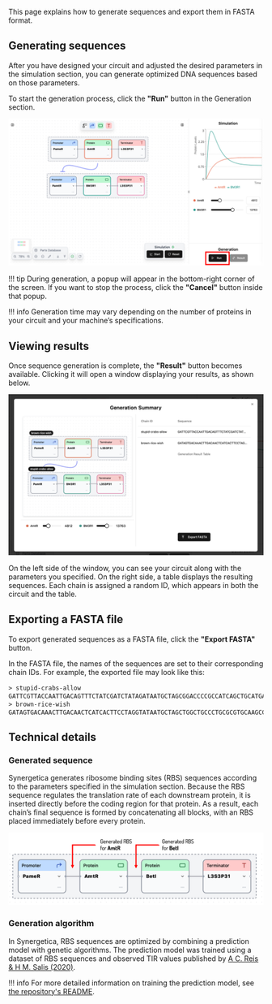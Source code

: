 This page explains how to generate sequences and export them in FASTA format.

## Generating sequences

After you have designed your circuit and adjusted the desired parameters in the simulation section, you can generate optimized DNA sequences based on those parameters.

To start the generation process, click the **"Run"** button in the Generation section.

![](../assets/imgs/guides/sequence-generation/whole_screen_for_generation.png)

!!! tip
	During generation, a popup will appear in the bottom-right corner of the screen. If you want to stop the process, click the **"Cancel"** button inside that popup.

!!! info
	Generation time may vary depending on the number of proteins in your circuit and your machine’s specifications.

## Viewing results

Once sequence generation is complete, the **"Result"** button becomes available. Clicking it will open a window displaying your results, as shown below.

![](../assets/imgs/guides/sequence-generation/viewing_result.png)

On the left side of the window, you can see your circuit along with the parameters you specified. On the right side, a table displays the resulting sequences. Each chain is assigned a random ID, which appears in both the circuit and the table.

## Exporting a FASTA file

To export generated sequences as a FASTA file, click the **"Export FASTA"** button.

In the FASTA file, the names of the sequences are set to their corresponding chain IDs. For example, the exported file may look like this:

``` fasta title="Example FASTA"
> stupid-crabs-allow
GATTCGTTACCAATTGACAGTTTCTATCGATCTATAGATAATGCTAGCGGACCCCGCCATCAGCTGCATGAAGTATCAGCCAATTATTGAACACCCTAACGGGTGTTTTTTTTTTTTTGGTCTACC
> brown-rice-wish
GATAGTGACAAACTTGACAACTCATCACTTCCTAGGTATAATGCTAGCTGGCTGCCCTGCGCGTGCAAGCCTCGGGATCCCAATTATTGAACACCCTAACGGGTGTTTTTTTTTTTTTGGTCTACC
```

## Technical details

### Generated sequence

Synergetica generates ribosome binding sites (RBS) sequences according to the parameters specified in the simulation section. Because the RBS sequence regulates the translation rate of each downstream protein, it is inserted directly before the coding region for that protein. As a result, each chain’s final sequence is formed by concatenating all blocks, with an RBS placed immediately before every protein.

![](../assets/imgs/guides/sequence-generation/generation_sequence_order.png)

### Generation algorithm

In Synergetica, RBS sequences are optimized by combining a prediction model with genetic algorithms. The prediction model was trained using a dataset of RBS sequences and observed TIR values published by <u>[A C. Reis & H M. Salis (2020)](https://pubs.acs.org/doi/10.1021/acssynbio.0c00394)</u>.

!!! info
	For more detailed information on training the prediction model, see <u>[the repository's README](https://github.com/khokao/synergetica/tree/main/services#43-ml-model-training-and-evaluation)</u>.
